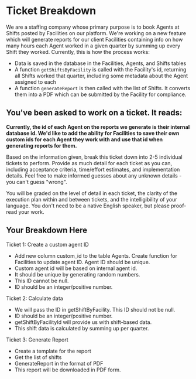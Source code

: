 # Ticket Breakdown
We are a staffing company whose primary purpose is to book Agents at Shifts posted by Facilities on our platform. We're working on a new feature which will generate reports for our client Facilities containing info on how many hours each Agent worked in a given quarter by summing up every Shift they worked. Currently, this is how the process works:

- Data is saved in the database in the Facilities, Agents, and Shifts tables
- A function `getShiftsByFacility` is called with the Facility's id, returning all Shifts worked that quarter, including some metadata about the Agent assigned to each
- A function `generateReport` is then called with the list of Shifts. It converts them into a PDF which can be submitted by the Facility for compliance.

## You've been asked to work on a ticket. It reads:

**Currently, the id of each Agent on the reports we generate is their internal database id. We'd like to add the ability for Facilities to save their own custom ids for each Agent they work with and use that id when generating reports for them.**


Based on the information given, break this ticket down into 2-5 individual tickets to perform. Provide as much detail for each ticket as you can, including acceptance criteria, time/effort estimates, and implementation details. Feel free to make informed guesses about any unknown details - you can't guess "wrong".


You will be graded on the level of detail in each ticket, the clarity of the execution plan within and between tickets, and the intelligibility of your language. You don't need to be a native English speaker, but please proof-read your work.

## Your Breakdown Here

Ticket 1: Create a custom agent ID 

- Add new column custom_id to the table Agents. Create function for Facilities to update agent ID. Agent ID should be unique. 
- Custom agent id will be based on internal agent id.
- It should be unique by generating random numbers.
- This ID cannot be null.
- ID should be an integer/positive number.

Ticket 2: Calculate data

- We will pass the ID in getShiftByFacility. This ID should not be null.
- ID should be an integer/positive number.
- getShiftByFacilityId will provide us with shift-based data.
- This shift data is calculated by summing up per quarter.

Ticket 3: Generate Report

- Create a template for the report 
- Get the list of shifts 
- GenerateReport in the format of PDF
- This report will be downloaded in PDF form.

